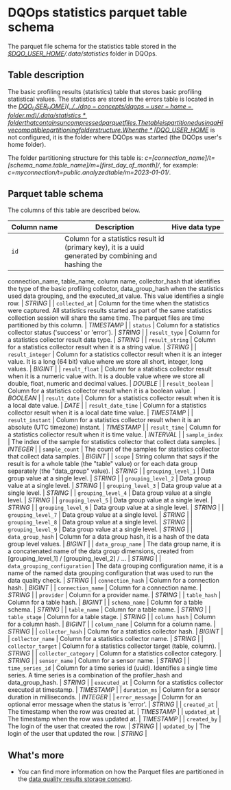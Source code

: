 # DQOps statistics parquet table schema
The parquet file schema for the statistics table stored in the *[$DQO_USER_HOME](../../dqo-concepts/dqops-user-home-folder.md)/.data/statistics* folder in DQOps.

## Table description

The basic profiling results (statistics) table that stores basic profiling statistical values.
 The statistics are stored in the errors table is located in the *[$DQO_USER_HOME](../../dqo-concepts/dqops-user-home-folder.md)/.data/statistics* folder that contains uncompressed parquet files.
 The table is partitioned using a Hive compatible partitioning folder structure. When the *[$DQO_USER_HOME](../../dqo-concepts/dqops-user-home-folder.md)* is not configured, it is the folder where DQOps was started (the DQOps user&#x27;s home folder).

 The folder partitioning structure for this table is:
 *c&#x3D;[connection_name]/t&#x3D;[schema_name.table_name]/m&#x3D;[first_day_of_month]/*, for example: *c&#x3D;myconnection/t&#x3D;public.analyzedtable/m&#x3D;2023-01-01/*.


## Parquet table schema
The columns of this table are described below.

| Column&nbsp;name | Description | Hive&nbsp;data&nbsp;type |
|------------------|-------------|--------------------------|
 | <span class="no-wrap-code">`id`</span> | Column for a statistics result id (primary key), it is a uuid generated by combining and hashing the
 connection_name, table_name, column name, collector_hash that identifies the type of the basic profiling collector, data_group_hash when the statistics used data grouping,
 and the executed_at value. This value identifies a single row. | *STRING* |
 | <span class="no-wrap-code">`collected_at`</span> | Column for the time when the statistics were captured. All statistics results started as part of the same statistics collection session will share the same time. The parquet files are time partitioned by this column. | *TIMESTAMP* |
 | <span class="no-wrap-code">`status`</span> | Column for a statistics collector status (&#x27;success&#x27; or &#x27;error&#x27;). | *STRING* |
 | <span class="no-wrap-code">`result_type`</span> | Column for a statistics collector result data type. | *STRING* |
 | <span class="no-wrap-code">`result_string`</span> | Column for a statistics collector result when it is a string value. | *STRING* |
 | <span class="no-wrap-code">`result_integer`</span> | Column for a statistics collector result when it is an integer value. It is a long (64 bit) value where we store all short, integer, long values. | *BIGINT* |
 | <span class="no-wrap-code">`result_float`</span> | Column for a statistics collector result when it is a numeric value with. It is a double value where we store all double, float, numeric and decimal values. | *DOUBLE* |
 | <span class="no-wrap-code">`result_boolean`</span> | Column for a statistics collector result when it is a boolean value. | *BOOLEAN* |
 | <span class="no-wrap-code">`result_date`</span> | Column for a statistics collector result when it is a local date value. | *DATE* |
 | <span class="no-wrap-code">`result_date_time`</span> | Column for a statistics collector result when it is a local date time value. | *TIMESTAMP* |
 | <span class="no-wrap-code">`result_instant`</span> | Column for a statistics collector result when it is an absolute (UTC timezone) instant. | *TIMESTAMP* |
 | <span class="no-wrap-code">`result_time`</span> | Column for a statistics collector result when it is time value. | *INTERVAL* |
 | <span class="no-wrap-code">`sample_index`</span> | The index of the sample for statistics collector that collect data samples. | *INTEGER* |
 | <span class="no-wrap-code">`sample_count`</span> | The count of the samples for statistics collector that collect data samples. | *BIGINT* |
 | <span class="no-wrap-code">`scope`</span> | String column that says if the result is for a whole table (the &quot;table&quot; value) or for each data group separately (the &quot;data_group&quot; value). | *STRING* |
 | <span class="no-wrap-code">`grouping_level_1`</span> | Data group value at a single level. | *STRING* |
 | <span class="no-wrap-code">`grouping_level_2`</span> | Data group value at a single level. | *STRING* |
 | <span class="no-wrap-code">`grouping_level_3`</span> | Data group value at a single level. | *STRING* |
 | <span class="no-wrap-code">`grouping_level_4`</span> | Data group value at a single level. | *STRING* |
 | <span class="no-wrap-code">`grouping_level_5`</span> | Data group value at a single level. | *STRING* |
 | <span class="no-wrap-code">`grouping_level_6`</span> | Data group value at a single level. | *STRING* |
 | <span class="no-wrap-code">`grouping_level_7`</span> | Data group value at a single level. | *STRING* |
 | <span class="no-wrap-code">`grouping_level_8`</span> | Data group value at a single level. | *STRING* |
 | <span class="no-wrap-code">`grouping_level_9`</span> | Data group value at a single level. | *STRING* |
 | <span class="no-wrap-code">`data_group_hash`</span> | Column for a data group hash, it is a hash of the data group level values. | *BIGINT* |
 | <span class="no-wrap-code">`data_group_name`</span> | The data group name, it is a concatenated name of the data group dimensions, created from [grouping_level_1] / [grouping_level_2] / ... | *STRING* |
 | <span class="no-wrap-code">`data_grouping_configuration`</span> | The data grouping configuration name, it is a name of the named data grouping configuration that was used to run the data quality check. | *STRING* |
 | <span class="no-wrap-code">`connection_hash`</span> | Column for a connection hash. | *BIGINT* |
 | <span class="no-wrap-code">`connection_name`</span> | Column for a connection name. | *STRING* |
 | <span class="no-wrap-code">`provider`</span> | Column for a provider name. | *STRING* |
 | <span class="no-wrap-code">`table_hash`</span> | Column for a table hash. | *BIGINT* |
 | <span class="no-wrap-code">`schema_name`</span> | Column for a table schema. | *STRING* |
 | <span class="no-wrap-code">`table_name`</span> | Column for a table name. | *STRING* |
 | <span class="no-wrap-code">`table_stage`</span> | Column for a table stage. | *STRING* |
 | <span class="no-wrap-code">`column_hash`</span> | Column for a column hash. | *BIGINT* |
 | <span class="no-wrap-code">`column_name`</span> | Column for a column name. | *STRING* |
 | <span class="no-wrap-code">`collector_hash`</span> | Column for a statistics collector hash. | *BIGINT* |
 | <span class="no-wrap-code">`collector_name`</span> | Column for a statistics collector name. | *STRING* |
 | <span class="no-wrap-code">`collector_target`</span> | Column for a statistics collector target (table, column). | *STRING* |
 | <span class="no-wrap-code">`collector_category`</span> | Column for a statistics collector category. | *STRING* |
 | <span class="no-wrap-code">`sensor_name`</span> | Column for a sensor name. | *STRING* |
 | <span class="no-wrap-code">`time_series_id`</span> | Column for a time series id (uuid). Identifies a single time series. A time series is a combination of the profiler_hash and data_group_hash. | *STRING* |
 | <span class="no-wrap-code">`executed_at`</span> | Column for a statistics collector executed at timestamp. | *TIMESTAMP* |
 | <span class="no-wrap-code">`duration_ms`</span> | Column for a sensor duration in milliseconds. | *INTEGER* |
 | <span class="no-wrap-code">`error_message`</span> | Column for an optional error message when the status is &#x27;error&#x27;. | *STRING* |
 | <span class="no-wrap-code">`created_at`</span> | The timestamp when the row was created at. | *TIMESTAMP* |
 | <span class="no-wrap-code">`updated_at`</span> | The timestamp when the row was updated at. | *TIMESTAMP* |
 | <span class="no-wrap-code">`created_by`</span> | The login of the user that created the row. | *STRING* |
 | <span class="no-wrap-code">`updated_by`</span> | The login of the user that updated the row. | *STRING* |


## What's more
- You can find more information on how the Parquet files are partitioned in the [data quality results storage concept](../../dqo-concepts/data-storage-of-data-quality-results.md).
